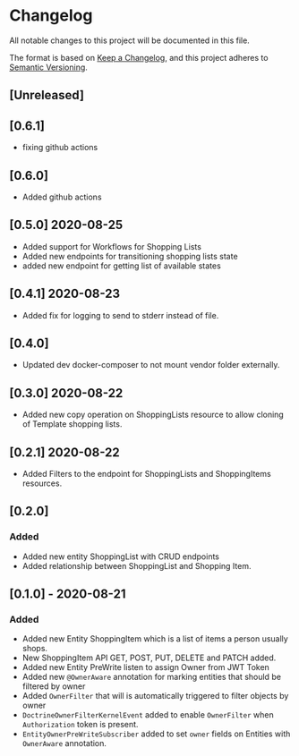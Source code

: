 # Changelog
All notable changes to this project will be documented in this file.

The format is based on [Keep a Changelog](https://keepachangelog.com/en/1.0.0/),
and this project adheres to [Semantic Versioning](https://semver.org/spec/v2.0.0.html).

## [Unreleased]
## [0.6.1]
- fixing github actions
## [0.6.0]
- Added github actions

## [0.5.0] 2020-08-25
- Added support for Workflows for Shopping Lists
- Added new endpoints for transitioning shopping lists state
- added new endpoint for getting list of available states

## [0.4.1] 2020-08-23
- Added fix for logging to send to stderr instead of file.
 
## [0.4.0]
- Updated dev docker-composer to not mount vendor folder externally.

## [0.3.0] 2020-08-22
- Added new copy operation on ShoppingLists resource to allow cloning of Template shopping lists. 

## [0.2.1] 2020-08-22
- Added Filters to the endpoint for ShoppingLists and ShoppingItems resources.

## [0.2.0]
### Added
- Added new entity ShoppingList with CRUD endpoints
- Added relationship between ShoppingList and Shopping Item. 

## [0.1.0] - 2020-08-21
### Added
- Added new Entity ShoppingItem which is a list of items a person usually shops. 
- New ShoppingItem API GET, POST, PUT, DELETE and PATCH added. 
- Added new Entity PreWrite listen to assign Owner from JWT Token 
- Added new `@OwnerAware` annotation for marking entities that should be filtered by owner
- Added `OwnerFilter` that will is automatically triggered to filter objects by owner
- `DoctrineOwnerFilterKernelEvent` added to enable `OwnerFilter` when `Authorization` token is present.
- `EntityOwnerPreWriteSubscriber` added to set `owner` fields on Entities with `OwnerAware` annotation.